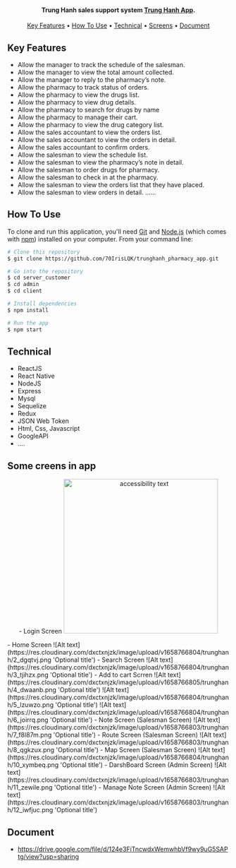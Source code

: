 <h4 align="center">Trung Hanh sales support system <a href="#" target="_blank">Trung Hanh App</a>.</h4>

<p align="center">
  <a href="#key-features">Key Features</a> •
  <a href="#how-to-use">How To Use</a> •
  <a href="#technical">Technical</a> •
  <a href="#some-creens-in-app">Screens</a> •
  <a href="#document">Document</a>
</p>

## Key Features

- Allow the manager to track the schedule of the salesman.
- Allow the manager to view the total amount collected.
- Allow the manager to reply to the pharmacy’s note.
- Allow the pharmacy to track status of orders.
- Allow the pharmacy to view the drugs list.
- Allow the pharmacy to view drug details.
- Allow the pharmacy to search for drugs by name
- Allow the pharmacy to manage their cart.
- Allow the pharmacy to view the drug category list.
- Allow the sales accountant to view the orders list.
- Allow the sales accountant to view the orders in detail.
- Allow the sales accountant to confirm orders.
- Allow the salesman to view the schedule list.
- Allow the salesman to view the pharmacy’s note in detail.
- Allow the salesman to order drugs for pharmacy.
- Allow the salesman to check in at the pharmacy.
- Allow the salesman to view the orders list that they have placed.
- Allow the salesman to view orders in detail.
  ......

## How To Use

To clone and run this application, you'll need [Git](https://git-scm.com) and [Node.js](https://nodejs.org/en/download/) (which comes with [npm](http://npmjs.com)) installed on your computer. From your command line:

```bash
# Clone this repository
$ git clone https://github.com/70IrisLQK/trunghanh_pharmacy_app.git

# Go into the repository
$ cd server_customer
$ cd admin
$ cd client

# Install dependencies
$ npm install

# Run the app
$ npm start
```

## Technical

- ReactJS
- React Native
- NodeJS
- Express
- Mysql
- Sequelize
- Redux
- JSON Web Token
- Html, Css, Javascript
- GoogleAPI
- ....

## Some creens in app

  <p align="center">
  - Login Screen
  <img src="https://res.cloudinary.com/dxctxnjzk/image/upload/v1658766804/trunghanh/1_xzmrpc.png" width="350" alt="accessibility text">
</p>
- Home Screen
  ![Alt text](https://res.cloudinary.com/dxctxnjzk/image/upload/v1658766804/trunghanh/2_dgqtvj.png 'Optional title')
- Search Screen
  ![Alt text](https://res.cloudinary.com/dxctxnjzk/image/upload/v1658766804/trunghanh/3_tjihzx.png 'Optional title')
- Add to cart Scrren
  ![Alt text](https://res.cloudinary.com/dxctxnjzk/image/upload/v1658766805/trunghanh/4_dwaanb.png 'Optional title')
  ![Alt text](https://res.cloudinary.com/dxctxnjzk/image/upload/v1658766804/trunghanh/5_lzuwzo.png 'Optional title')
  ![Alt text](https://res.cloudinary.com/dxctxnjzk/image/upload/v1658766804/trunghanh/6_joirrq.png 'Optional title')
- Note Screen (Salesman Screen)
  ![Alt text](https://res.cloudinary.com/dxctxnjzk/image/upload/v1658766803/trunghanh/7_f8l87m.png 'Optional title')
- Route Screen (Salesman Screen)
  ![Alt text](https://res.cloudinary.com/dxctxnjzk/image/upload/v1658766803/trunghanh/8_qgkzux.png 'Optional title')
- Map Screen (Salesman Screen)
  ![Alt text](https://res.cloudinary.com/dxctxnjzk/image/upload/v1658766804/trunghanh/10_xymbeq.png 'Optional title')
- DarshBoard Screen (Admin Screen)
  ![Alt text](https://res.cloudinary.com/dxctxnjzk/image/upload/v1658766803/trunghanh/11_zewile.png 'Optional title')
- Manage Note Screen (Admin Screen)
  ![Alt text](https://res.cloudinary.com/dxctxnjzk/image/upload/v1658766803/trunghanh/12_iwfjuc.png 'Optional title')

## Document

- https://drive.google.com/file/d/124e3FiTncwdxWemwhbVf9wy9uG5SAPtg/view?usp=sharing
